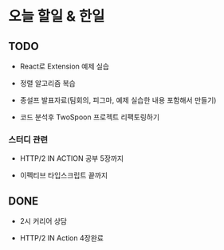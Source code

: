 # 오늘 할일 & 한일

## TODO

- React로 Extension 예제 실습

- 정렬 알고리즘 복습

- 종설프 발표자료(팀회의, 피그마, 예제 실습한 내용 포함해서 만들기)

- 코드 분석후 TwoSpoon 프로젝트 리팩토링하기

### 스터디 관련

- HTTP/2 IN ACTION 공부 5장까지

- 이펙티브 타입스크립트 끝까지

## DONE

- 2시 커리어 상담

- HTTP/2 IN Action 4장완료
